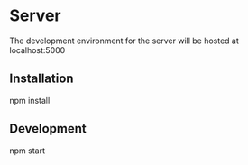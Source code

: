 # Server

The development environment for the server will be hosted at localhost:5000

## Installation

npm install

## Development

npm start
